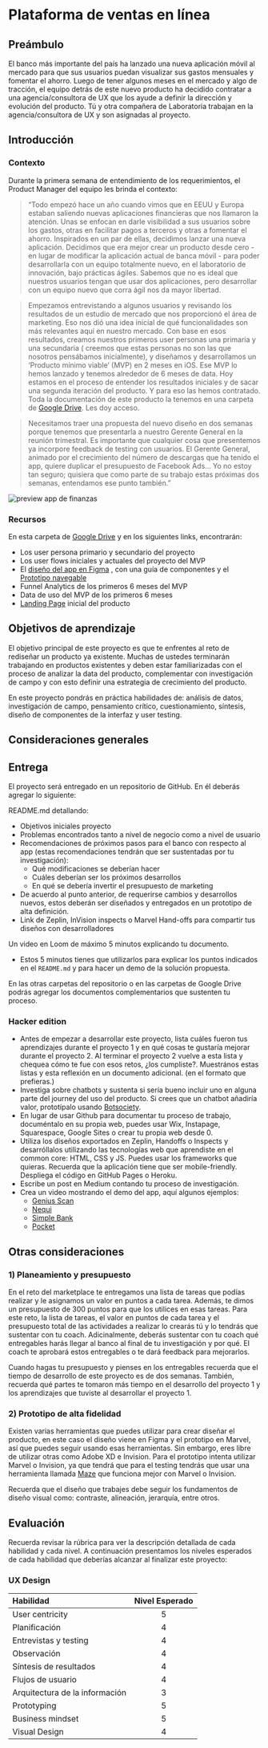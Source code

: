# Plataforma de ventas en línea

## Preámbulo

El banco más importante del país ha lanzado una nueva aplicación móvil al
mercado para que sus usuarios puedan visualizar sus gastos mensuales y fomentar
el ahorro. Luego de tener algunos meses en el mercado y algo de tracción, el
equipo detrás de este nuevo producto ha decidido contratar a una
agencia/consultora de UX que los ayude a definir la dirección y evolución del
producto. Tú y otra compañera de Laboratoria trabajan en la agencia/consultora
de UX y son asignadas al proyecto.

## Introducción

### Contexto

Durante la primera semana de entendimiento de los requerimientos, el Product
Manager del equipo les brinda el contexto:

>“Todo empezó hace un año cuando vimos que en EEUU y Europa estaban saliendo
  nuevas aplicaciones financieras que nos llamaron la atención. Unas se enfocan
  en darle visibilidad a sus usuarios sobre los gastos, otras en facilitar pagos
  a terceros y otras a fomentar el ahorro. Inspirados en un par de ellas,
  decidimos lanzar una nueva aplicación. Decidimos que era mejor crear un
  producto desde cero - en lugar de modificar la aplicación actual de banca
  móvil - para poder desarrollarla con un equipo totalmente nuevo, en el
  laboratorio de innovación, bajo prácticas ágiles. Sabemos que no es ideal que
  nuestros usuarios tengan que usar dos aplicaciones, pero desarrollar con un
  equipo nuevo que corra ágil nos da mayor libertad.

> Empezamos entrevistando a algunos usuarios y revisando los resultados de un
  estudio de mercado que nos proporcionó el área de marketing. Eso nos dió una
  idea inicial de qué funcionalidades son más relevantes aquí en nuestro
  mercado. Con base en esos resultados, creamos nuestros primeros user personas
  una primaria y una secundaria ( creemos que estas personas no son las que
  nosotros pensábamos inicialmente), y diseñamos y desarrollamos un ‘Producto
  mínimo viable’ (MVP) en 2 meses en iOS. Ese MVP lo hemos lanzado y tenemos
  alrededor de 6 meses de data. Hoy estamos en el proceso de entender los
  resultados iniciales y de sacar una segunda iteración del producto. Y para eso
  las hemos contratado. Toda la documentación de este producto la tenemos en una
  carpeta de [Google Drive](http://bit.ly/uxd-reto-2). Les doy acceso.
  
> Necesitamos traer una propuesta del nuevo diseño en dos semanas porque tenemos
  que presentarla a nuestro Gerente General en la reunión trimestral. Es
  importante que cualquier cosa que presentemos ya incorpore feedback de testing
  con usuarios. El Gerente General, animado por el crecimiento del número de
  descargas que ha tenido el app, quiere duplicar el presupuesto de Facebook
  Ads… Yo no estoy tan seguro; quisiera que como parte de su trabajo estas
  próximas dos semanas, entendamos ese punto también.”

![preview app de finanzas](https://lh3.googleusercontent.com/WyfUPurRuoXyyeZScQtdLhk063ZozToVlujoljul3TDwJW5KZy3Om_LvuB-TB9IcG2r_BCSpoXtXL-bZjIeGBFxQmL4GYEM2QXnQovq6EvixYaO_Z5-gFMvljM9jye7bVofendMteBI)

### Recursos

En esta carpeta de [Google Drive](http://bit.ly/uxd-reto-2) y en los siguientes
links, encontrarán:

- Los user persona primario y secundario del proyecto
- Los user flows iniciales y actuales del proyecto del MVP
- El [diseño del app en Figma](https://www.figma.com/file/Gr5GEIRrjF9eIplIeEHUSJNt/proyecto-2-banca?node-id=0%3A477)
  , con una guía de componentes y el [Prototipo navegable](https://marvelapp.com/e9h245e)
- Funnel Analytics de los primeros 6 meses del MVP
- Data de uso del MVP de los primeros 6 meses
- [Landing Page](http://fintechapp-laboratoria.pagedemo.co/) inicial del producto

## Objetivos de aprendizaje

El objetivo principal de este proyecto es que te enfrentes al reto de rediseñar
un producto ya existente. Muchas de ustedes terminarán trabajando en productos
existentes y deben estar familiarizadas con el proceso de analizar la data del
producto, complementar con investigación de campo y con esto definir una
estrategia de crecimiento del producto.

En este proyecto pondrás en práctica habilidades de: análisis de datos,
investigación de campo, pensamiento crítico, cuestionamiento, síntesis, diseño
de componentes de la interfaz y user testing.

## Consideraciones generales

## Entrega

El proyecto será entregado en un repositorio de GitHub. En él deberás agregar
lo siguiente:

README.md  detallando:

* Objetivos iniciales proyecto
* Problemas encontrados tanto a nivel de negocio como a nivel de usuario
* Recomendaciones de próximos pasos para el banco con respecto al app (estas
  recomendaciones tendrán que ser sustentadas por tu investigación):
  * Qué modificaciones se deberían hacer
  * Cuáles deberían ser los próximos desarrollos
  * En qué se debería invertir el presupuesto de marketing
* De acuerdo al punto anterior, de requerirse cambios y desarrollos nuevos,
  estos deberán ser diseñados y entregados en un prototipo de alta definición.
* Link de Zeplin, InVision inspects o Marvel Hand-offs para compartir tus
  diseños con desarrolladores

Un video en Loom de máximo 5 minutos explicando tu documento.
* Estos 5 minutos tienes que utilizarlos para explicar los puntos indicados en
  el `README.md` y para hacer un demo de la solución propuesta.

En las otras carpetas del repositorio o en las carpetas de Google Drive podrás
agregar los documentos complementarios que sustenten tu proceso.

### Hacker edition

- Antes de empezar a desarrollar este proyecto, lista cuáles fueron tus
  aprendizajes durante el proyecto 1 y en qué cosas te gustaría mejorar durante 
  el proyecto 2. Al terminar el proyecto 2 vuelve a esta lista y chequea cómo te 
  fue con esos retos, ¿los cumpliste?. Muestrános estas listas y esta reflexión
  en un documento adicional. (en el formato que prefieras.)
- Investiga sobre chatbots y sustenta si sería bueno incluir uno en alguna parte
  del journey del uso del producto. Si crees que un chatbot añadiría valor,
  prototípalo usando [Botsociety](http://bit.ly/ux-chatbot).
- En lugar de usar Github para documentar tu proceso de trabajo, documéntalo en
  su propia web, puedes usar Wix, Instapage, Squarespace, Google Sites o crear
  tu propia web desde 0. 
- Utiliza los diseños exportados en Zeplin, Handoffs o Inspects y desarróllalos
  utilizando las tecnologías web que aprendiste en el common core: HTML, CSS y
  JS. Puedes usar los frameworks que quieras. Recuerda que la aplicación tiene
  que ser mobile-friendly. Despliega el código en GitHub Pages o Heroku.
- Escribe un post en Medium contando tu proceso de investigación.
- Crea un video mostrando el demo del app, aquí algunos ejemplos:
  - [Genius Scan](https://youtu.be/wKqnB6_Z-J0)
  - [Nequi](https://www.youtube.com/watch?v=BDLAXvSQCZ8)
  - [Simple Bank](https://www.youtube.com/watch?v=0eqD5o6422M)
  - [Pocket](https://www.youtube.com/watch?v=MoJHYNKmS2U)

## Otras consideraciones

### 1) Planeamiento y presupuesto

En el reto del marketplace te entregamos una lista de tareas que podías
realizar y le asignamos un valor en puntos a cada tarea. Además, te dimos un
presupuesto de 300 puntos para que los utilices en esas tareas. Para este reto,
la lista de tareas, el valor en puntos de cada tarea y el presupuesto total
de las actividades a realizar lo crearás tú y lo tendrás que sustentar con tu
coach. Adicinalmente, deberás sustentar con tu coach qué entregables harás
llegar al banco al final de tu investigación y por qué. El coach te aprobará
estos entregables o te dará feedback para mejorarlos.

Cuando hagas tu presupuesto y pienses en los entregables recuerda que el tiempo
de desarrollo de este proyecto es de dos semanas. También, recuerda qué partes
te tomaron más tiempo en el desarrollo del proyecto 1 y los aprendizajes que
tuviste al desarrollar el proyecto 1.

### 2) Prototipo de alta fidelidad

Existen varias herramientas que puedes utilizar para crear diseñar el producto,
en este caso el diseño viene en Figma y el prototipo en Marvel, así que puedes
seguir usando esas herramientas. Sin embargo, eres libre de utilizar otras
como Adobe XD e Invision. Para el prototipo intenta utilizar Marvel o Invision,
ya que tendrá que para el testing tendrás que usar una herramienta llamada
[Maze](https://maze.design/) que funciona mejor con Marvel o Invision.

Recuerda que el diseño que trabajes debe seguir los fundamentos de diseño visual
como: contraste, alineación, jerarquía, entre otros.

## Evaluación

Recuerda revisar la rúbrica para ver la descripción detallada de cada habilidad
y cada nivel. A continuación presentamos los niveles esperados de cada habilidad
que deberías alcanzar al finalizar este proyecto:

### UX Design

|Habilidad|Nivel Esperado|
|:---|:---:|
|User centricity| 5 |
|Planificación| 4 |
|Entrevistas y testing| 4 |
|Observación| 4 |
|Síntesis de resultados| 4 |
|Flujos de usuario| 4 |
|Arquitectura de la información| 3 |
|Prototyping| 5 |
|Business mindset| 5 |
|Visual Design| 4 |